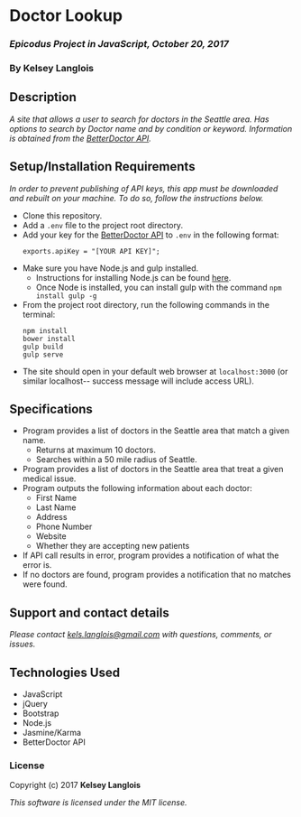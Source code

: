 # Doctor Lookup

### _Epicodus Project in JavaScript, October 20, 2017_

### By Kelsey Langlois

## Description

_A site that allows a user to search for doctors in the Seattle area. Has options to search by Doctor name and by condition or keyword. Information is obtained from the [BetterDoctor API](https://developer.betterdoctor.com/)._

## Setup/Installation Requirements

_In order to prevent publishing of API keys, this app must be downloaded and rebuilt on your machine. To do so, follow the instructions below._

* Clone this repository.
* Add a ```.env``` file to the project root directory.
* Add your key for the [BetterDoctor API](https://developer.betterdoctor.com/) to ```.env``` in the following format:
  ```
  exports.apiKey = "[YOUR API KEY]";
  ```
* Make sure you have Node.js and gulp installed.
    * Instructions for installing Node.js can be found [here](https://www.learnhowtoprogram.com/javascript/getting-started-with-javascript-2f9a73dc-b7f5-4a22-9101-e69d49f552ac/installing-node-js).
    * Once Node is installed, you can install gulp with the command ```npm install gulp -g```
* From the project root directory, run the following commands in the terminal:
  ```
  npm install
  bower install
  gulp build
  gulp serve
  ```
* The site should open in your default web browser at ```localhost:3000``` (or similar localhost-- success message will include access URL).

## Specifications

* Program provides a list of doctors in the Seattle area that match a given name.
  * Returns at maximum 10 doctors.
  * Searches within a 50 mile radius of Seattle.
* Program provides a list of doctors in the Seattle area that treat a given medical issue.
* Program outputs the following information about each doctor:
  * First Name
  * Last Name
  * Address
  * Phone Number
  * Website
  * Whether they are accepting new patients
* If API call results in error, program provides a notification of what the error is.
* If no doctors are found, program provides a notification that no matches were found.

## Support and contact details

_Please contact [kels.langlois@gmail.com](mailto:kels.langlois@gmail.com) with questions, comments, or issues._

## Technologies Used

* JavaScript
* jQuery
* Bootstrap
* Node.js
* Jasmine/Karma
* BetterDoctor API

### License

Copyright (c) 2017 **Kelsey Langlois**

*This software is licensed under the MIT license.*

